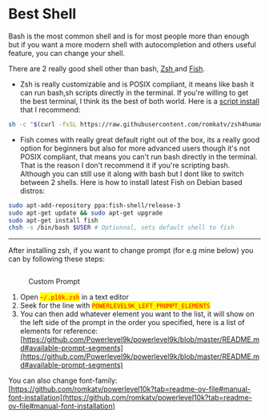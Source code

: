 # Best Shell

Bash is the most common shell and is for most people more than enough but if you want a more modern shell with autocompletion and others useful feature, you can change your shell.

There are 2 really good shell other than bash, [Zsh ](https://ohmyz.sh/)and [Fish](https://fishshell.com/).

* Zsh is really customizable and is POSIX compliant, it means like bash it can run bash,sh scripts directly in the terminal. If you're willing to get the best terminal, I think its the best of both world. Here is a [script install](https://github.com/romkatv/zsh4humans) that I recommend:

```bash
sh -c "$(curl -fsSL https://raw.githubusercontent.com/romkatv/zsh4humans/v5/install)"
```

* Fish comes with really great default right out of the box, its a really good option for beginners but also for more advanced users though it's not POSIX compliant, that means you can't run bash directly in the terminal. That is the reason I don't recommend it if you're scripting bash. Although you can still use it along with bash but I dont like to switch between 2 shells. Here is how to install latest Fish on Debian based distros:

```bash
sudo apt-add-repository ppa:fish-shell/release-3
sudo apt-get update && sudo apt-get upgrade
sudo apt-get install fish
chsh -s /bin/bash $USER # Optionnal, sets default shell to fish
```

***

After installing zsh, if you want to change prompt (for e.g mine below) you can by following these steps:

<figure><img src="../../.gitbook/assets/image (13).png" alt=""><figcaption><p>Custom Prompt</p></figcaption></figure>

1. Open <mark style="color:red;">`~/.p10k.zsh`</mark> in a text editor
2. Seek for the line with <mark style="color:red;">`POWERLEVEL9K_LEFT_PROMPT_ELEMENTS`</mark>
3. You can then add whatever element you want to the list, it will show on the left side of the prompt in the order you specified, here is a list of elements for reference: [https://github.com/Powerlevel9k/powerlevel9k/blob/master/README.md#available-prompt-segments](https://github.com/Powerlevel9k/powerlevel9k/blob/master/README.md#available-prompt-segments)

You can also change font-family: [https://github.com/romkatv/powerlevel10k?tab=readme-ov-file#manual-font-installation](https://github.com/romkatv/powerlevel10k?tab=readme-ov-file#manual-font-installation)
